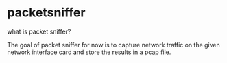 # packetsniffer

what is packet sniffer?

The goal of packet sniffer for now is to capture network traffic on the given network interface card and store the results in a pcap file.
